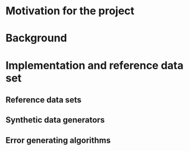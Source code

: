 # Motivation for the project

# Background

# Implementation and reference data set

## Reference data sets

## Synthetic data generators

## Error generating algorithms

